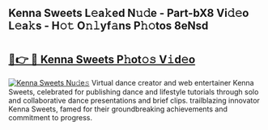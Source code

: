 ## Kenna Sweets L𝚎a𝚔ed N𝚞𝚍e - Part-bX8 Vi𝚍𝚎o L𝚎a𝚔s - H𝚘𝚝 O𝚗𝚕yf𝚊ns P𝚑𝚘tos 8eNsd

# <h2><a href="http://kf68w39.oniu.top/?m=Kenna+Sweets">🔗👉 🔴 Kenna Sweets P𝚑ot𝚘𝚜 V𝚒d𝚎o</a></h2>

[![Kenna Sweets Nu𝚍e𝚜](https://i.imgur.com/0qMVB7G.gif)](http://kf68w39.oniu.top/?m=Kenna+Sweets)
Virtual dance creator and web entertainer Kenna Sweets, celebrated for publishing dance and lifestyle tutorials through solo and collaborative dance presentations and brief clips. trailblazing innovator Kenna Sweets, famed for their groundbreaking achievements and commitment to progress.  
